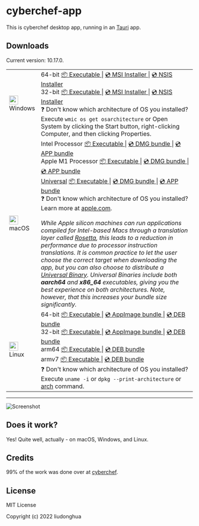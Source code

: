# cyberchef-app

This is cyberchef desktop app, running in an [Tauri](https://tauri.studio/) app.

## Downloads

Current version: 10.17.0.

<table class="is-fullwidth">
</thead>
<tbody>
</tbody>
  <tr>
    <td>
      <img src="./.github/images/windows.png" width="24"><br />
      Windows
    </td>
    <td>
      <span>64-bit</span>
      <a href="https://github.com/liudonghua123/cyberchef-app/releases/latest/download/cyberchef-app-windows-10.17.0_x64.exe">
        📦 Executable
      </a> |
      <a href="https://github.com/liudonghua123/cyberchef-app/releases/latest/download/cyberchef-app-windows-10.17.0_x64.msi">
        💿 MSI Installer
      </a> |
      <a href="https://github.com/liudonghua123/cyberchef-app/releases/latest/download/cyberchef-app-windows-10.17.0_x64-setup.exe">
        💿 NSIS Installer
      </a><br />
      <span>32-bit</span>
      <a href="https://github.com/liudonghua123/cyberchef-app/releases/latest/download/cyberchef-app-windows-10.17.0_x86.exe">
        📦 Executable
      </a> |
      <a href="https://github.com/liudonghua123/cyberchef-app/releases/latest/download/cyberchef-app-windows-10.17.0_x86.msi">
        💿 MSI Installer
      </a> |
      <a href="https://github.com/liudonghua123/cyberchef-app/releases/latest/download/cyberchef-app-windows-10.17.0_x86-setup.exe">
        💿 NSIS Installer
      </a><br />
      <span>
        ❓ Don't know which architecture of OS you installed? Execute <code>wmic os get osarchitecture</code> or Open System by clicking the Start button, right-clicking Computer, and then clicking Properties.
      </span>
    </td>
  </tr>
  <tr>
    <td>
      <img src="./.github/images/macos.png" width="24"><br />
      macOS
    </td>
    <td>
      <span>Intel Processor</span>
      <a href="https://github.com/liudonghua123/cyberchef-app/releases/latest/download/cyberchef-app-macos-10.17.0_x64">
        📦 Executable
      </a> |
      <a href="https://github.com/liudonghua123/cyberchef-app/releases/latest/download/cyberchef-app-macos-10.17.0_x64.dmg">
        💿 DMG bundle
      </a> |
      <a href="https://github.com/liudonghua123/cyberchef-app/releases/latest/download/cyberchef-app-macos-10.17.0_x64.app.zip">
        💿 APP bundle
      </a><br />
      <span>Apple M1 Processor</span>
      <a href="https://github.com/liudonghua123/cyberchef-app/releases/latest/download/cyberchef-app-macos-10.17.0_aarch64">
        📦 Executable
      </a> |
      <a href="https://github.com/liudonghua123/cyberchef-app/releases/latest/download/cyberchef-app-macos-10.17.0_aarch64.dmg">
        💿 DMG bundle
      </a> |
      <a href="https://github.com/liudonghua123/cyberchef-app/releases/latest/download/cyberchef-app-macos-10.17.0_aarch64.app.zip">
        💿 APP bundle
      </a><br />
      <span><a href="https://developer.apple.com/documentation/apple-silicon/building-a-universal-macos-binary">Universal</a></span>
      <a href="https://github.com/liudonghua123/cyberchef-app/releases/latest/download/cyberchef-app-macos-10.17.0_universal">
        📦 Executable
      </a> |
      <a href="https://github.com/liudonghua123/cyberchef-app/releases/latest/download/cyberchef-app-macos-10.17.0_universal.dmg">
        💿 DMG bundle
      </a> |
      <a href="https://github.com/liudonghua123/cyberchef-app/releases/latest/download/cyberchef-app-macos-10.17.0_universal.app.zip">
        💿 APP bundle
      </a><br />
      <span>
        ❓ Don't know which architecture of OS you installed? Learn more at <a href="https://support.apple.com/en-us/HT211814">apple.com</a>.
      </span><br />
      <br />
      <i>
      While Apple silicon machines can run applications compiled for Intel-based Macs through a translation layer called <a href="https://support.apple.com/en-gb/HT211861">Rosetta</a>, this leads to a reduction in performance due to processor instruction translations. It is common practice to let the user choose the correct target when downloading the app, but you can also choose to distribute a <a href="https://developer.apple.com/documentation/apple-silicon/building-a-universal-macos-binary">Universal Binary</a>. Universal Binaries include both <b>aarch64</b> and <b>x86_64</b> executables, giving you the best experience on both architectures. Note, however, that this increases your bundle size significantly.
      </i>
    </td>
  </tr>
  <tr>
    <td>
      <img src="./.github/images/linux.png" width="24"><br />
      Linux
    </td>
    <td>
      <span>64-bit</span>
      <a href="https://github.com/liudonghua123/cyberchef-app/releases/latest/download/cyberchef-app-linux-10.17.0_amd64">
        📦 Executable
      </a> |
      <a href="https://github.com/liudonghua123/cyberchef-app/releases/latest/download/cyberchef-app-linux-10.17.0_amd64.AppImage">
        💿 AppImage bundle
      </a> |
      <a href="https://github.com/liudonghua123/cyberchef-app/releases/latest/download/cyberchef-app-linux-10.17.0_amd64.deb">
        💿 DEB bundle
      </a><br />
      <span>32-bit</span>
      <a href="https://github.com/liudonghua123/cyberchef-app/releases/latest/download/cyberchef-app-linux-10.17.0_i386">
        📦 Executable
      </a> |
      <a href="https://github.com/liudonghua123/cyberchef-app/releases/latest/download/cyberchef-app-linux-10.17.0_i386.AppImage">
        💿 AppImage bundle
      </a> |
      <a href="https://github.com/liudonghua123/cyberchef-app/releases/latest/download/cyberchef-app-linux-10.17.0_i386.deb">
        💿 DEB bundle
      </a><br />
      <span>arm64</span>
      <a href="https://github.com/liudonghua123/cyberchef-app/releases/latest/download/cyberchef-app-linux-10.17.0_arm64">
        📦 Executable
      </a> |
      <a href="https://github.com/liudonghua123/cyberchef-app/releases/latest/download/cyberchef-app-linux-10.17.0_arm64.deb">
        💿 DEB bundle
      </a><br />
      <span>armv7</span>
      <a href="https://github.com/liudonghua123/cyberchef-app/releases/latest/download/cyberchef-app-linux-10.17.0_armhf">
        📦 Executable
      </a> |
      <a href="https://github.com/liudonghua123/cyberchef-app/releases/latest/download/cyberchef-app-linux-10.17.0_armhf.deb">
        💿 DEB bundle
      </a><br />
      <span>
        ❓ Don't know which architecture of OS you installed? Execute <code>uname -i</code> or <code>dpkg --print-architecture</code> or <a href="https://www.man7.org/linux/man-pages/man1/arch.1.html">arch</a> command.
      </span>
    </td>
  </tr>
</table>

<hr />

![Screenshot](./.github/images/preview.png)

## Does it work?

Yes! Quite well, actually - on macOS, Windows, and Linux.

## Credits

99% of the work was done over at [cyberchef](https://github.com/gchq/CyberChef).

## License

MIT License

Copyright (c) 2022 liudonghua
